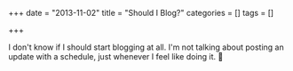+++
date = "2013-11-02"
title = "Should I Blog?"
categories = []
tags = []

+++

I don't know if I should start blogging at all. I'm not talking about posting an update with a schedule, just whenever I feel like doing it. 🤷‍
